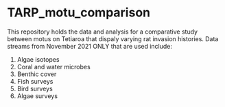 # TARP_motu_comparison

This repository holds the data and analysis for a comparative study between motus on Tetiaroa that dispaly varying rat invasion histories. 
Data streams from November 2021 ONLY that are used include: 
1) Algae isotopes
2) Coral and water microbes
3) Benthic cover
4) Fish surveys
5) Bird surveys
6) Algae surveys
